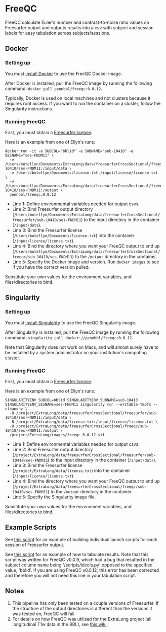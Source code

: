 # FreeQC

FreeQC calculate Euler's number and contrast-to-noise ratio values on Freesurfer
output and outputs results into a csv with subject and session labels for easy
tabulation across subjects/sessions.

## Docker
### Setting up
You must [install Docker](https://docs.docker.com/get-docker/) to use the FreeQC
Docker image.

After Docker is installed, pull the FreeQC image by running the following command:
`docker pull pennbbl/freeqc:0.0.12`.

Typically, Docker is used on local machines and not clusters because it requires
root access. If you want to run the container on a cluster, follow the Singularity
instructions.

### Running FreeQC
First, you must obtain a [Freesurfer license](https://surfer.nmr.mgh.harvard.edu/fswiki/License).

Here is an example from one of Ellyn's runs:
```
docker run -it -e SUBCOL="bblid" -e SUBNAME="sub-10410" -e SESNAME="ses-FNDM11" \
  -v /Users/butellyn/Documents/ExtraLong/data/freesurferCrossSectional/freesurfer/sub-10410/ses-FNDM11:/input/data \
  -v /Users/butellyn/Documents/license.txt:/input/license/license.txt \
  -v /Users/butellyn/Documents/ExtraLong/data/freesurferCrossSectional/freeqc/sub-10410/ses-FNDM11:/output \
  pennbbl/freeqc:0.0.12
```

- Line 1: Define environmental variables needed for output csvs.
- Line 2: Bind Freesurfer output directory (`/Users/butellyn/Documents/ExtraLong/data/freesurferCrossSectional/freesurfer/sub-10410/ses-FNDM11`)
to the input directory in the container (`/input/data`).
- Line 3: Bind the Freesurfer license (`/Users/butellyn/Documents/license.txt`)
into the container (`/input/license/license.txt`).
- Line 4: Bind the directory where you want your FreeQC output to end up
(`/Users/butellyn/Documents/ExtraLong/data/freesurferCrossSectional/freeqc/sub-10410/ses-FNDM11`)
to the `/output` directory in the container.
- Line 5: Specify the Docker image and version. Run `docker images` to see if you
have the correct version pulled.

Substitute your own values for the environment variables, and files/directories to bind.

## Singularity
### Setting up
You must [install Singularity](https://singularity.lbl.gov/docs-installation) to use the FreeQC
Singularity image.

After Singularity is installed, pull the FreeQC image by running the following command:
`singularity pull docker://pennbbl/freeqc:0.0.12`.

Note that Singularity does not work on Macs, and will almost surely have to be
installed by a system administrator on your institution's computing cluster.

### Running FreeQC
First, you must obtain a [Freesurfer license](https://surfer.nmr.mgh.harvard.edu/fswiki/License).

Here is an example from one of Ellyn's runs:
```
SINGULARITYENV_SUBCOL=bblid SINGULARITYENV_SUBNAME=sub-10410 SINGULARITYENV_SESNAME=ses-FNDM11 singularity run --writable-tmpfs --cleanenv \
  -B /project/ExtraLong/data/freesurferCrossSectional/freesurfer/sub-10410/ses-FNDM11:/input/data \
  -B /project/ExtraLong/data/license.txt:/input/license/license.txt \
  -B /project/ExtraLong/data/freesurferCrossSectional/freeqc/sub-10410/ses-FNDM11:/output \
  /project/ExtraLong/images/freeqc_0.0.12.sif
```

- Line 1: Define environmental variables needed for output csvs.
- Line 2: Bind Freesurfer output directory (`/project/ExtraLong/data/freesurferCrossSectional/freesurfer/sub-10410/ses-FNDM11`)
to the input directory in the container (`/input/data`).
- Line 3: Bind the Freesurfer license (`/project/ExtraLong/data/license.txt`)
into the container (`/input/license/license.txt`).
- Line 4: Bind the directory where you want your FreeQC output to end up
(`/project/ExtraLong/data/freesurferCrossSectional/freeqc/sub-10410/ses-FNDM11`)
to the `/output` directory in the container.
- Line 5: Specify the Singularity image file.

Substitute your own values for the environment variables, and files/directories to bind.

## Example Scripts
See [this script](https://github.com/PennBBL/ExtraLong/blob/master/scripts/process/QualityAssessment/submitFreeqc.py)
for an example of building individual launch scripts for each session of Freesurfer output.

See [this script](https://github.com/PennBBL/ExtraLong/blob/master/scripts/process/QualityAssessment/combineFreeqcOutput.py)
for an example of how to tabulate results. Note that this script was written for
FreeQC v0.0.9, which had a bug that resulted in the subject column name being
'/scripts/idcols.py' opposed to the specified value, 'bblid'. If you are using
FreeQC v0.0.12, this error has been corrected and therefore you will not need
this line in your tabulation script.

## Notes
1. This pipeline has only been tested on a couple versions of Freesurfer. If the
structure of the output directories is different than the versions it was tested
on, FreeQC will fail.
2. For details on how FreeQC was utilized for the ExtraLong project (all
longitudinal T1w data in the BBL), see [this wiki](https://github.com/PennBBL/ExtraLong/wiki).
